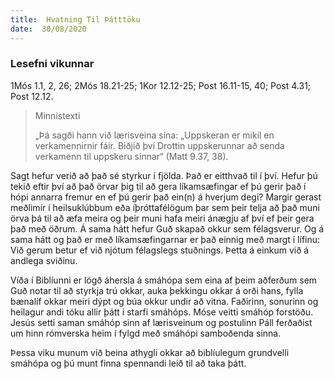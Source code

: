 ```yaml
---
title:  Hvatning Til Þátttöku
date:  30/08/2020
---
```


### Lesefni vikunnar
1Mós 1.1, 2, 26; 2Mós 18.21-25; 1Kor 12.12-25; Post 16.11-15, 40; Post 4.31; Post 12.12.

> <p>Minnistexti</p>
> „Þá sagði hann við lærisveina sína: „Uppskeran er mikil en verkamennirnir fáir.  Biðjið því Drottin uppskerunnar að senda verkamenn til uppskeru sinnar“ (Matt 9.37, 38).

Sagt hefur verið að það sé styrkur í fjölda.  Það er eitthvað til í því.  Hefur þú tekið eftir því að það örvar þig til að gera líkamsæfingar ef þú gerir það í hópi annarra fremur en ef þú gerir það ein(n) á hverjum degi?  Margir gerast meðlimir í heilsuklúbbum eða íþróttafélögum þar sem þeir telja að það muni örva þá til að æfa meira og þeir muni hafa meiri ánægju af því ef þeir gera það með öðrum.  Á sama hátt hefur Guð skapað okkur sem félagsverur.  Og á sama hátt og það er með líkamsæfingarnar  er það einnig með margt í lífinu:  Við gerum betur ef við njótum félagslegs stuðnings.  Þetta á einkum við á andlega sviðinu.

Víða í Biblíunni er lögð áhersla á smáhópa sem eina af þeim aðferðum sem Guð notar til að styrkja trú okkar, auka þekkingu okkar á orði hans, fylla bænalíf okkar meiri dýpt og búa okkur undir að vitna.  Faðirinn, sonurinn og heilagur andi tóku allir þátt í starfi smáhóps.  Móse veitti smáhóp forstöðu.  Jesús setti saman smáhóp sinn af lærisveinum og postulinn Páll ferðaðist um hinn rómverska heim í fylgd með smáhópi samboðenda sinna.

Þessa viku munum við beina athygli okkar að biblíulegum grundvelli smáhópa og þú munt finna spennandi leið til að taka þátt.